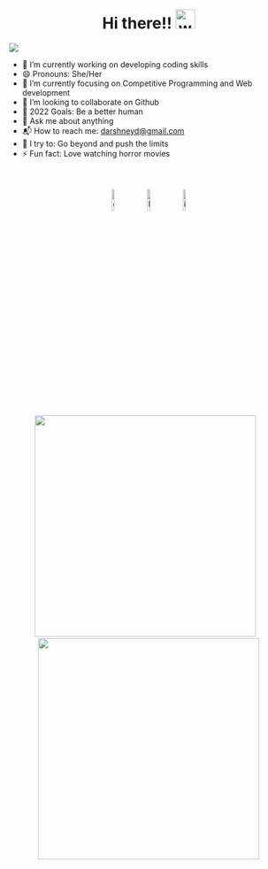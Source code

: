 
<!--
**ddarshney/ddarshney** is a ✨ _special_ ✨ repository because its `README.md` (this file) appears on your GitHub profile.

Here are some ideas to get you started:

- 🔭 I’m currently working on ...
- 🌱 I’m currently learning ...
- 👯 I’m looking to collaborate on ...
- 🤔 I’m looking for help with ...
- 💬 Ask me about ...
- 📫 How to reach me: ...
- 😄 Pronouns: ...
- ⚡ Fun fact: ...
-->
<h1 align="center">Hi there!! <img alt="wave" src="https://emojis.slackmojis.com/emojis/images/1588177020/8809/wave_hello.gif?1588177020" width="35">  </h1>

![](https://activity-graph.herokuapp.com/graph?username=ddarshney&theme=react-dark&hide_border=true&area=true)


- 🔭 I’m currently working on developing coding skills 
- 😄 Pronouns: She/Her
- 🌱 I’m currently focusing on Competitive Programming and Web development
- 👯 I’m looking to collaborate on Github
- 🥅 2022 Goals: Be a better human 
- 💬 Ask me about anything
- 📬 How to reach me: darshneyd@gmail.com 
- 🧗 I try to: Go beyond and push the limits
- ⚡ Fun fact: Love watching horror movies

</br>




<p align="center" >
	<a href="https://github.com/ddarshney"><img alt="github" width="10%" style="padding:5px" src="https://img.icons8.com/clouds/100/000000/github.png"/></a>
	<a href="https://www.linkedin.com/in/dibya14/"><img alt="linkedin" width="10%" style="padding:5px" src="https://img.icons8.com/clouds/100/000000/linkedin.png"/></a>
	<a href="https://www.instagram.com/divyaa_d14/"><img alt="instagram" width="10%" style="padding:5px" src="https://img.icons8.com/clouds/100/000000/instagram.png"/></a>
	
</p>



<p align='center'><img width="400px" src="https://github-readme-streak-stats.herokuapp.com/?user=ddarshney&theme=radical" alt="" />&nbsp; &nbsp;<img width="400px" src="https://github-readme-stats.vercel.app/api?username=ddarshney&count_private=true&theme=radical"/></p>

<!--START_SECTION_PROFILE_VIEWS:readme-info-->
<!--END_SECTION_PROFILE_VIEWS:readme-info-->

<!--START_SECTION_LINES_OF_CODE:readme-info-->
<!--END_SECTION_LINES_OF_CODE:readme-info-->

<!--START_CONTRIBUTIONS:readme-info-->
<!--END_CONTRIBUTIONS:readme-info-->

<!--START_SECTION_DAILY_COMMIT:readme-info-->
<!--END_SECTION_DAILY_COMMIT:readme-info-->

<!--START_SECTION_WEEKLY_COMMIT:readme-info-->
<!--END_SECTION_WEEKLY_COMMIT:readme-info-->

<!--START_SECTION_LANGUAGE:readme-info-->
<!--END_SECTION_LANGUAGE:readme-info-->

